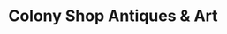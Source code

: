 ---
title: "Colony Shop Antiques & Art"
url: /fayetteville/colony-shop-antiques-und-art/
shop: Antiquitäten
---
